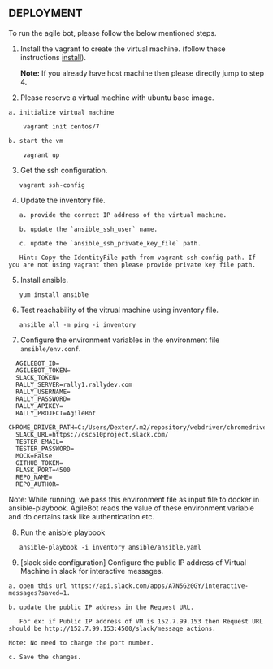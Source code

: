## DEPLOYMENT

To run the agile bot, please follow the below mentioned steps. 

1. Install the vagrant to create the virtual machine. (follow these instructions [install](https://github.com/CSC-DevOps/CM/blob/master/VM.md)).  

    **Note:** If you already have host machine then please directly jump to step 4.  

2. Please reserve a virtual machine with ubuntu base image. 

```
a. initialize virtual machine

    vagrant init centos/7

b. start the vm

    vagrant up
```

3. Get the ssh configuration. 

```
   vagrant ssh-config
```

4. Update the inventory file.

```
   a. provide the correct IP address of the virtual machine. 
   
   b. update the `ansible_ssh_user` name. 
   
   c. update the `ansible_ssh_private_key_file` path.
   
   Hint: Copy the IdentityFile path from vagrant ssh-config path. If you are not using vagrant then please provide private key file path. 
```   

5. Install ansible. 

```
   yum install ansible
```

6. Test reachability of the vitrual machine using inventory file.

```
   ansible all -m ping -i inventory 
```

7. Configure the environment variables in the environment file `ansible/env.conf`.

```
  AGILEBOT_ID=
  AGILEBOT_TOKEN=
  SLACK_TOKEN=
  RALLY_SERVER=rally1.rallydev.com
  RALLY_USERNAME=
  RALLY_PASSWORD=
  RALLY_APIKEY=
  RALLY_PROJECT=AgileBot
  CHROME_DRIVER_PATH=C:/Users/Dexter/.m2/repository/webdriver/chromedriver/win32/2.32/chromedriver.exe
  SLACK_URL=https://csc510project.slack.com/
  TESTER_EMAIL=
  TESTER_PASSWORD=
  MOCK=False
  GITHUB_TOKEN=
  FLASK_PORT=4500
  REPO_NAME=
  REPO_AUTHOR=
```

Note: While running, we pass this environment file as input file to docker in ansible-playbook. AgileBot reads the value of these environment variable and do certains task like authentication etc.   

8. Run the anisble playbook 

```
   ansible-playbook -i inventory ansible/ansible.yaml
```

9. [slack side configuration] Configure the public IP address of Virtual Machine in slack for interactive messages. 

```
a. open this url https://api.slack.com/apps/A7N5G20GY/interactive-messages?saved=1. 

b. update the public IP address in the Request URL.

   For ex: if Public IP address of VM is 152.7.99.153 then Request URL should be http://152.7.99.153:4500/slack/message_actions. 

Note: No need to change the port number.

c. Save the changes.
```
